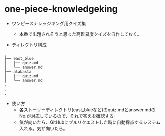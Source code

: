 # one-piece-knowledgeking
- ワンピースナレッジキング用クイズ集
    - 本番で出題されそうと思った高難易度クイズを自作しておく。

- ディレクトリ構成
```
.
├── east_blue
│   ├── quiz.md
│   └── answer.md
├── alabasta
│   ├── quiz.md
│   └── answer.md
.
.
.
```

- 使い方
    - 各ストーリーディレクトリ(east_blueなど)のquiz.mdとanswer.mdのNo.が対応しているので、それで答えを確認する。
    - 気が向いたら、GitHubにプルリクエストした時に自動採点するシステム入れる。気が向いたら。